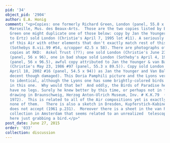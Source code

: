 ```yaml
---
pid: '34'
object_pid: '2904'
author: E.A. Honig
comment: "<p>Copies: one formerly Richard Green, London (panel, 55.8 x 96.5), another
  Marseille, Mus. des Beaux-Arts.  Those are the two copies listed by Ertz and the
  Green one might duplicate one of those below: copy by Jan the Younger (according
  to Ertz) sold London (Christie's April 7, 1995 lot #11). A seriously feeble copy
  of this Air with other elements that don't exactly match rest of this set sold London
  (Sothebys 8.vii.99 #54, o/copper 42.5 x 58). There are photographs of numerous other
  copies at RKD:  Askol Trust (??); one sold London (Christie's June 23 1967 # 8)
  (panel, 56 x 96), one in bad shape sold London (Sotheby's April 4, 1984 lot #47)
  (panel, 56 x 96.5), awful copy attributed to Jan the Younger & van Balen sold London
  (Christie's May 23, 1986 #97 (panel, 55.3 x 89.5)). Copy sold London (Sotheby's
  April 18, 2002 #16 (panel, 54.5 x 94)) as Jan the Younger and Van Balen (seems pretty
  decent though damaged). This Doria Pamphili picture and the Lyons version are close
  to identical, although the Lyons one has some brightly-colored birds that are not
  in this one.  Why would that be?  And oddly, the Birds of Paradise here seem to
  have no legs. Surely he knew better by this time, or perhaps not in fact. Preparatory
  drawing in Braunschweig, Herzog Anton-Ulrich Museum, Inv. # K.K.79  (see Winner
  1972).  This is related to all of the Air compositions yet is exactly followed in
  none of them.   There is also a sketch in Dresden, Kupferstich-Kabinett, that Winner
  does not accept (1961 p.231).  Moreover there is a sheet in the van Regteren Altena
  collection in Amsterdam that seems related to an unrealized  telescope there is
  here just grabbing a bird.</p>"
post_date: June 27, 2015
order: '033'
collection: discussion
---
```

